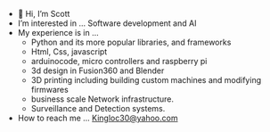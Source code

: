 - 👋 Hi, I’m Scott
-  I’m interested in ... Software development and AI 
-  My experience is in ... 
   - Python and its more popular libraries, and frameworks
   - Html, Css, javascript
   - arduinocode, micro controllers and raspberry pi
   - 3d design in Fusion360 and Blender
   - 3D printing including building custom machines and modifying firmwares
   - business scale Network infrastructure.
   - Surveillance and Detection systems.
-  How to reach me ... Kingloc30@yahoo.com


